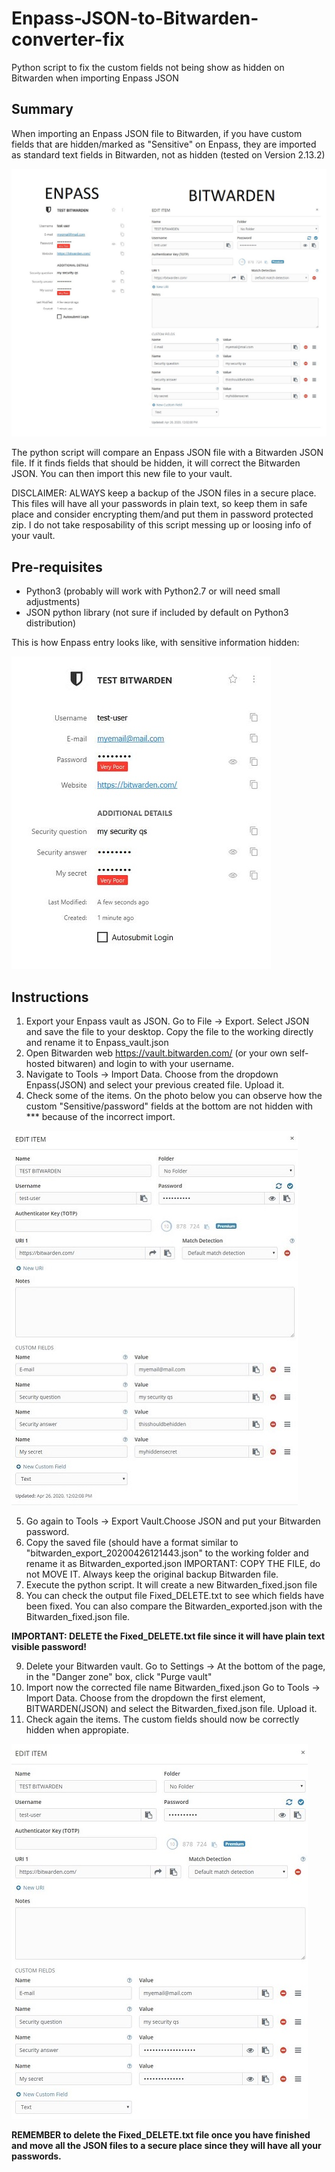 # Enpass-JSON-to-Bitwarden-converter-fix
Python script to fix the custom fields not being show as hidden on Bitwarden when importing Enpass JSON


## Summary
When importing an Enpass JSON file to Bitwarden, if you have custom fields that are hidden/marked as "Sensitive" on Enpass, they are imported as standard text fields in Bitwarden, not as hidden (tested on Version 2.13.2)

![Enpass vs Bitwarden](images/Enpass_hidden_vs_Bitwarden.jpg) 


The python script will compare an Enpass JSON file with a Bitwarden JSON file. If it finds fields that should be hidden, it will correct the Bitwarden JSON. You can then import this new file to your vault.

DISCLAIMER: ALWAYS keep a backup of the JSON files in a secure place. This files will have all your passwords in plain text, so keep them in safe place and consider encrypting them/and put them in password protected zip. 
I do not take resposability of this script messing up or loosing info of your vault. 

## Pre-requisites
- Python3 (probably will work with Python2.7 or will need small adjustments)
- JSON python library (not sure if included by default on Python3 distribution)

This is how Enpass entry looks like, with sensitive information hidden:

![Enpass hidden example](images/Enpass_hidden_example.jpg?raw=true)

## Instructions
1. Export your Enpass vault as JSON. Go to File -> Export. Select JSON and save the file to your desktop. Copy the file to the working directly and rename it to Enpass_vault.json
2. Open Bitwarden web https://vault.bitwarden.com/ (or your own self-hosted bitwaren) and login to with your username.
3. Navigate to Tools → Import Data. Choose from the dropdown Enpass(JSON) and select your previous created file. Upload it.
4. Check some of the items. On the photo below you can observe how the custom "Sensitive/password" fields at the bottom are not hidden with *** because of the incorrect import.

![Bitwarden wrong import](images/Bitwarden_imported_incorrectly.jpg) 

5. Go again to Tools → Export Vault.Choose JSON and put your Bitwarden password.
6. Copy the saved file (should have a format similar to "bitwarden_export_20200426121443.json" to the working folder and rename it as Bitwarden_exported.json
  IMPORTANT: COPY THE FILE, do not MOVE IT. Always keep the original backup Bitwarden file. 
7. Execute the python script. It will create a new Bitwarden_fixed.json file
8. You can check the output file Fixed_DELETE.txt to see which fields have been fixed. You can also compare the Bitwarden_exported.json with the Bitwarden_fixed.json file.

  **IMPORTANT: DELETE the Fixed_DELETE.txt file since it will have plain text visible password!**

9. Delete your Bitwarden vault. Go to Settings → At the bottom of the page, in the "Danger zone" box, click "Purge vault"
10. Import now the corrected file name Bitwarden_fixed.json Go to Tools → Import Data. Choose from the dropdown the first element, BITWARDEN(JSON) and select the Bitwarden_fixed.json file. Upload it.
11. Check again the items. The custom fields should now be correctly hidden when appropiate.

![Bitwarden fixed](https://github.com/jvteleco/Enpass-JSON-to-Bitwarden-converter-fix/blob/master/images/Bitwarden_fields_fixed.jpg?raw=true) 


**REMEMBER to delete the Fixed_DELETE.txt file once you have finished and move all the JSON files to a secure place since they will have all your passwords.**
